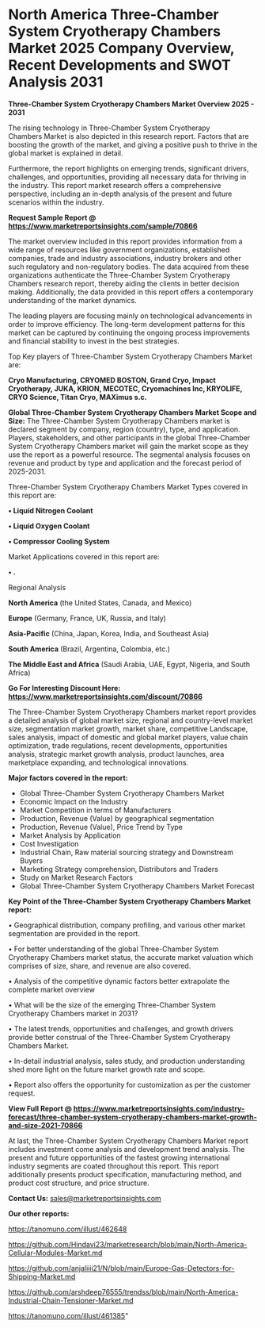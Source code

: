 # North America Three-Chamber System Cryotherapy Chambers Market 2025 Company Overview, Recent Developments and SWOT Analysis 2031

<Strong> Three-Chamber System Cryotherapy Chambers Market Overview 2025 - 2031</strong>

The rising technology in Three-Chamber System Cryotherapy Chambers Market is also depicted in this research report. Factors that are boosting the growth of the market, and giving a positive push to thrive in the global market is explained in detail.

Furthermore, the report highlights on emerging trends, significant drivers, challenges, and opportunities, providing all necessary data for thriving in the industry. This report market research offers a comprehensive perspective, including an in-depth analysis of the present and future scenarios within the industry.

<strong>Request Sample Report @ <a href=https://www.marketreportsinsights.com/sample/70866>https://www.marketreportsinsights.com/sample/70866</a></strong>

The market overview included in this report provides information from a wide range of resources like government organizations, established companies, trade and industry associations, industry brokers and other such regulatory and non-regulatory bodies. The data acquired from these organizations authenticate the Three-Chamber System Cryotherapy Chambers research report, thereby aiding the clients in better decision making. Additionally, the data provided in this report offers a contemporary understanding of the market dynamics.

The leading players are focusing mainly on technological advancements in order to improve efficiency. The long-term development patterns for this market can be captured by continuing the ongoing process improvements and financial stability to invest in the best strategies.

Top Key players of Three-Chamber System Cryotherapy Chambers Market are:

<strong>Cryo Manufacturing, CRYOMED BOSTON, Grand Cryo, Impact Cryotherapy, JUKA, KRION, MECOTEC, Cryomachines Inc, KRYOLIFE, CRYO Science, Titan Cryo, MAXimus s.c.</strong>

<strong><b>Global Three-Chamber System Cryotherapy Chambers Market Scope and Size:</b></strong>
The Three-Chamber System Cryotherapy Chambers market is declared segment by company, region (country), type, and application. Players, stakeholders, and other participants in the global Three-Chamber System Cryotherapy Chambers market will gain the market scope as they use the report as a powerful resource. The segmental analysis focuses on revenue and product by type and application and the forecast period of 2025-2031.

Three-Chamber System Cryotherapy Chambers Market Types covered in this report are:

<strong>• Liquid Nitrogen Coolant

• Liquid Oxygen Coolant

• Compressor Cooling System</strong>

Market Applications covered in this report are:

<strong>• .</strong> 

Regional Analysis

<strong>North America</strong> (the United States, Canada, and Mexico)

<strong>Europe</strong> (Germany, France, UK, Russia, and Italy)

<strong>Asia-Pacific</strong> (China, Japan, Korea, India, and Southeast Asia)

<strong>South America</strong> (Brazil, Argentina, Colombia, etc.)

<strong>The Middle East and Africa</strong> (Saudi Arabia, UAE, Egypt, Nigeria, and South Africa)

<strong>Go For Interesting Discount Here: <a href=https://www.marketreportsinsights.com/discount/70866>https://www.marketreportsinsights.com/discount/70866</a></strong>

The Three-Chamber System Cryotherapy Chambers market report provides a detailed analysis of global market size, regional and country-level market size, segmentation market growth, market share, competitive Landscape, sales analysis, impact of domestic and global market players, value chain optimization, trade regulations, recent developments, opportunities analysis, strategic market growth analysis, product launches, area marketplace expanding, and technological innovations.

<strong><b>Major factors covered in the report:</b></strong>
<ul>
  <li>Global Three-Chamber System Cryotherapy Chambers Market </li>
  <li>Economic Impact on the Industry</li>
  <li>Market Competition in terms of Manufacturers</li>
  <li>Production, Revenue (Value) by geographical segmentation</li>
  <li>Production, Revenue (Value), Price Trend by Type</li>
  <li>Market Analysis by Application</li>
  <li>Cost Investigation</li>
  <li>Industrial Chain, Raw material sourcing strategy and Downstream Buyers</li>
  <li>Marketing Strategy comprehension, Distributors and Traders</li>
  <li>Study on Market Research Factors</li>
  <li>Global Three-Chamber System Cryotherapy Chambers Market Forecast</li>
</ul>

<strong><b>Key Point of the Three-Chamber System Cryotherapy Chambers Market report:</b></strong>

• Geographical distribution, company profiling, and various other market segmentation are provided in the report.

• For better understanding of the global Three-Chamber System Cryotherapy Chambers market status, the accurate market valuation which comprises of size, share, and revenue are also covered.

• Analysis of the competitive dynamic factors better extrapolate the complete market overview

• What will be the size of the emerging Three-Chamber System Cryotherapy Chambers market in 2031?

• The latest trends, opportunities and challenges, and growth drivers provide better construal of the Three-Chamber System Cryotherapy Chambers Market.

• In-detail industrial analysis, sales study, and production understanding shed more light on the future market growth rate and scope.

• Report also offers the opportunity for customization as per the customer request.

<strong><b>View Full Report @ <a href=https://www.marketreportsinsights.com/industry-forecast/three-chamber-system-cryotherapy-chambers-market-growth-and-size-2021-70866>https://www.marketreportsinsights.com/industry-forecast/three-chamber-system-cryotherapy-chambers-market-growth-and-size-2021-70866</a></b></strong>


At last, the Three-Chamber System Cryotherapy Chambers Market report includes investment come analysis and development trend analysis. The present and future opportunities of the fastest growing international industry segments are coated throughout this report. This report additionally presents product specification, manufacturing method, and product cost structure, and price structure.

<strong>Contact Us:</strong>
sales@marketreportsinsights.com

<strong>Our other reports:</strong>

<a href=https://tanomuno.com/illust/462648>https://tanomuno.com/illust/462648</a>

<a href=https://github.com/Hindavi23/marketresearch/blob/main/North-America-Cellular-Modules-Market.md>https://github.com/Hindavi23/marketresearch/blob/main/North-America-Cellular-Modules-Market.md</a>

<a href=https://github.com/anjaliiii21/N/blob/main/Europe-Gas-Detectors-for-Shipping-Market.md>https://github.com/anjaliiii21/N/blob/main/Europe-Gas-Detectors-for-Shipping-Market.md</a>

<a href=https://github.com/arshdeep76555/trendss/blob/main/North-America-Industrial-Chain-Tensioner-Market.md>https://github.com/arshdeep76555/trendss/blob/main/North-America-Industrial-Chain-Tensioner-Market.md</a>

<a href=https://tanomuno.com/illust/461385>https://tanomuno.com/illust/461385</a>"
